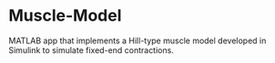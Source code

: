 # Muscle-Model
MATLAB app that implements a Hill-type muscle model developed in Simulink to simulate fixed-end contractions.
